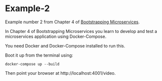 # Example-2

Example number 2 from Chapter 4 of [Bootstrapping Microservices](https://www.bootstrapping-microservices.com).

In Chapter 4 of Bootstrapping Microservices you learn to develop and test a microservices application using Docker-Compose.

You need Docker and Docker-Compose installed to run this.

Boot it up from the terminal using:

    docker-compose up --build

Then point your browser at http://localhost:4001/video.